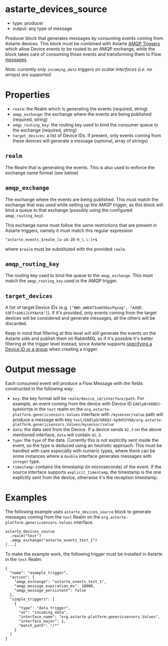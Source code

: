 # astarte_devices_source

* type: producer
* output: any type of message

Producer block that generates messages by consuming events coming from Astarte devices. This block
must be combined with Astarte [AMQP
Triggers](https://docs.astarte-platform.org/1.0/060-triggers.html#amqp-0-9-1-actions) which allow
Device events to be routed to an AMQP exchange, while the block takes care of consuming those events
and transforming them to Flow [messages](0002-flow-messages.html).

*Note: currently only `incoming_data` triggers on scalar interfaces (i.e. no arrays) are supported*

# Properties

* `realm`: the Realm which is generating the events (required, string)
* `amqp_exchange`: the exchange where the events are being published (required, string)
* `amqp_routing_key`: the routing key used to bind the consumer queue to the exchange (required,
  string)
* `target_devices`: a list of Device IDs. If present, only events coming from these devices will
  generate a message (optional, array of strings)

## `realm`

The Realm that is generating the events. This is also used to enforce the exchange name format (see
below)

## `amqp_exchange`

The exchange where the events are being published. This must match the exchange that was used while
setting up the AMQP trigger, as this block will bind a queue to that exchange (possibly using the
configured `amqp_routing_key`).

This exchange name must follow the same restrictions that are present in Astarte triggers, namely it
must match this regular expression

```
^astarte_events_$realm_[a-zA-Z0-9_\.\:]+$
```

where `$realm` must be substituted with the provided `realm`.

## `amqp_routing_key`

The routing key used to bind the queue to the `amqp_exchange`. This must match the
`amqp_routing_key` used in the AMQP trigger.

## `target_devices`

A list of target Device IDs (e.g. `["BWh_mWEATIumVX8asPgxag", "A4QR-S9FTrahKiJihYAetA"]`). If it's
provided, only events coming from the target devices will be considered and generate messages, all
the others will be discarded.

Keep in mind that filtering at this level will still generate the events on the Astarte side and
publish them on RabbitMQ, so if it's possible it's better filtering at the trigger level instead,
since Astarte supports [specifying a Device ID or a
group](https://docs.astarte-platform.org/1.0/060-triggers.html#data-triggers) when creating a
trigger.

# Output message

Each consumed event will produce a Flow Message with the fields constructed in the following way:

* `key`: the key format will be `realm/device_id/interface/path`. For example, an event coming from
the device with Device ID `EA8lpOrkR8OJ-bp9dSVYQA` in the `test` realm on the
`org.astarte-platform.genericsensors.Values` interface with `/mysensor/value` path will produce a
message with key
`test/EA8lpOrkR8OJ-bp9dSVYQA/org.astarte-platform.genericsensors.Values/mysensor/value`
* `data`: the data sent from the Device. If a device sends `42.3` on the above mentioned interface,
  `data` will contain `42.3`.
* `type`: the `type` of the data. Currently this is not explicitly sent inside the event, so the
  type is deduced using an heuristic approach. This must be handled with care especially with
  numeric types, where there can be some instances where a `double` interface generates messages
  with `integer` type.
* `timestamp`: contains the timestamp (in microseconds) of the event. If the source interface
  supports `explicit_timestamp`, the timestamp is the one explicitly sent from the device, otherwise
  it's the reception timestamp.

# Examples

The following example uses `astarte_devices_source` block to generate messages coming from the
`test` Realm on the `org.astarte-platform.genericsensors.Values` interface.

```
astarte_devices_source
  .realm("test")
  .amqp_exchange("astarte_events_test_1")
[...]
```

To make the example work, the following trigger must be installed in Astarte in the `test` Realm:

```
{
  "name": "example_trigger",
  "action": {
    "amqp_exchange": "astarte_events_test_1",
    "amqp_message_expiration_ms": 10000,
    "amqp_message_persistent": false
  },
  "simple_triggers": [
    {
      "type": "data_trigger",
      "on": "incoming_data",
      "interface_name": "org.astarte-platform.genericsensors.Values",
      "interface_major": 1,
      "match_path": "/*"
    }
  ]
}
```
